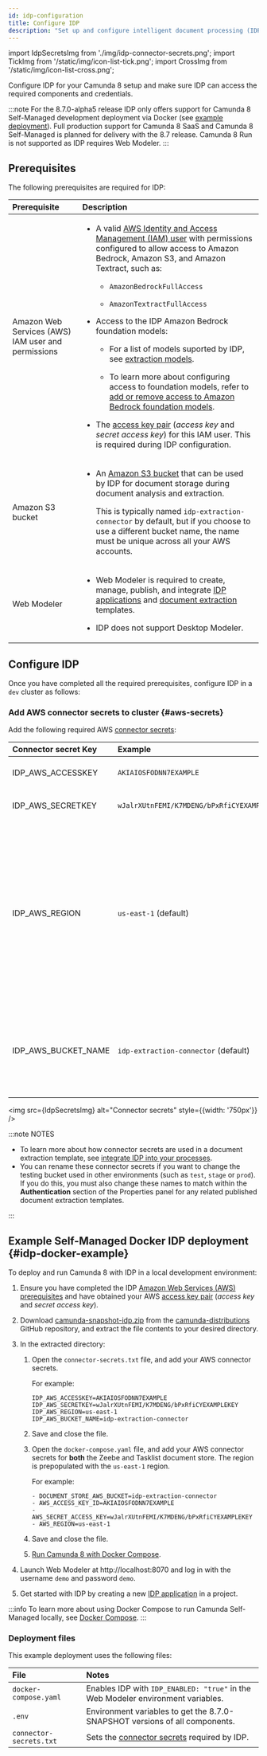 ```yaml
---
id: idp-configuration
title: Configure IDP
description: "Set up and configure intelligent document processing (IDP) in Camunda 8 SaaS and Self-Managed."
---
```


import IdpSecretsImg from './img/idp-connector-secrets.png';
import TickImg from '/static/img/icon-list-tick.png';
import CrossImg from '/static/img/icon-list-cross.png';

Configure IDP for your Camunda 8 setup and make sure IDP can access the required components and credentials.

:::note
For the 8.7.0-alpha5 release IDP only offers support for Camunda 8 Self-Managed development deployment via Docker (see [example deployment](#idp-docker-example)). Full production support for Camunda 8 SaaS and Camunda 8 Self-Managed is planned for delivery with the 8.7 release. Camunda 8 Run is not supported as IDP requires Web Modeler.
:::

## Prerequisites

The following prerequisites are required for IDP:

| Prerequisite                                       | Description                                                                                                                                                                                                                                                                                                                                                                                                                                                                                                                                                                                                                                                                                                                                                                                                                                                                                                                                                                                                    |
| :------------------------------------------------- | :------------------------------------------------------------------------------------------------------------------------------------------------------------------------------------------------------------------------------------------------------------------------------------------------------------------------------------------------------------------------------------------------------------------------------------------------------------------------------------------------------------------------------------------------------------------------------------------------------------------------------------------------------------------------------------------------------------------------------------------------------------------------------------------------------------------------------------------------------------------------------------------------------------------------------------------------------------------------------------------------------------- |
| Amazon Web Services (AWS) IAM user and permissions | <ul><li><p>A valid [AWS Identity and Access Management (IAM) user](https://docs.aws.amazon.com/IAM/latest/UserGuide/id_users.html) with permissions configured to allow access to Amazon Bedrock, Amazon S3, and Amazon Textract, such as:<ul><li><p>`AmazonBedrockFullAccess`</p></li><li><p>`AmazonTextractFullAccess`</p></li></ul></p></li><li><p>Access to the IDP Amazon Bedrock foundation models:<ul><li><p>For a list of models suported by IDP, see [extraction models](idp-reference.md#extraction-models).</p></li><li><p>To learn more about configuring access to foundation models, refer to [add or remove access to Amazon Bedrock foundation models](https://docs.aws.amazon.com/bedrock/latest/userguide/model-access-modify.html).</p></li></ul></p></li><li><p>The [access key pair](https://docs.aws.amazon.com/IAM/latest/UserGuide/id_credentials_access-keys.html) (_access key_ and _secret access key_) for this IAM user. This is required during IDP configuration.</p></li></ul> |
| Amazon S3 bucket                                   | <ul><li><p>An [Amazon S3 bucket](https://aws.amazon.com/s3/) that can be used by IDP for document storage during document analysis and extraction.</p><p>This is typically named `idp-extraction-connector` by default, but if you choose to use a different bucket name, the name must be unique across all your AWS accounts.</p></li></ul>                                                                                                                                                                                                                                                                                                                                                                                                                                                                                                                                                                                                                                                                  |
| Web Modeler                                        | <ul><li><p>Web Modeler is required to create, manage, publish, and integrate [IDP applications](idp-applications.md) and [document extraction](idp-document-extraction.md) templates.</p></li><li><p>IDP does not support Desktop Modeler.</p></li></ul>                                                                                                                                                                                                                                                                                                                                                                                                                                                                                                                                                                                                                                                                                                                                                       |

## Configure IDP

Once you have completed all the required prerequisites, configure IDP in a `dev` cluster as follows:

### Add AWS connector secrets to cluster {#aws-secrets}

Add the following required AWS [connector secrets](/components/console/manage-clusters/manage-secrets.md):

| Connector secret Key | Example                                    | Description                                                                                                                                                   |
| :------------------- | :----------------------------------------- | :------------------------------------------------------------------------------------------------------------------------------------------------------------ |
| IDP_AWS_ACCESSKEY    | `AKIAIOSFODNN7EXAMPLE`                     | Your AWS IAM user _access key_.                                                                                                                               |
| IDP_AWS_SECRETKEY    | `wJalrXUtnFEMI/K7MDENG/bPxRfiCYEXAMPLEKEY` | Your AWS IAM user _secret key_.                                                                                                                               |
| IDP_AWS_REGION       | `us-east-1` (default)                      | The AWS region where documents can be temporarily stored during Amazon Textract analysis. This should match the region where the Amazon S3 bucket is located. |
| IDP_AWS_BUCKET_NAME  | `idp-extraction-connector` (default)       | The name of the Amazon S3 bucket used for document storage during extraction.                                                                                 |

<img src={IdpSecretsImg} alt="Connector secrets" style={{width: '750px'}} />

:::note NOTES

- To learn more about how connector secrets are used in a document extraction template, see [integrate IDP into your processes](idp-integrate.md).
- You can rename these connector secrets if you want to change the testing bucket used in other environments (such as `test`, `stage` or `prod`). If you do this, you must also change these names to match within the **Authentication** section of the Properties panel for any related published document extraction templates.

:::

## Example Self-Managed Docker IDP deployment {#idp-docker-example}

To deploy and run Camunda 8 with IDP in a local development environment:

1. Ensure you have completed the IDP [Amazon Web Services (AWS) prerequisites](#prerequisites) and have obtained your AWS [access key pair](https://docs.aws.amazon.com/IAM/latest/UserGuide/id_credentials_access-keys.html) (_access key_ and _secret access key_).

1. Download [camunda-snapshot-idp.zip](https://github.com/camunda/camunda-distributions/releases/download/docker-compose-8.7-alpha5-idp-enabled/camunda-snapshot-idp.zip) from the [camunda-distributions](https://github.com/camunda/camunda-distributions/releases) GitHub repository, and extract the file contents to your desired directory.
1. In the extracted directory:

   1. Open the `connector-secrets.txt` file, and add your AWS connector secrets.

      For example:

      ```
      IDP_AWS_ACCESSKEY=AKIAIOSFODNN7EXAMPLE
      IDP_AWS_SECRETKEY=wJalrXUtnFEMI/K7MDENG/bPxRfiCYEXAMPLEKEY
      IDP_AWS_REGION=us-east-1
      IDP_AWS_BUCKET_NAME=idp-extraction-connector
      ```

   1. Save and close the file.
   1. Open the `docker-compose.yaml` file, and add your AWS connector secrets for **both** the Zeebe and Tasklist document store. The region is prepopulated with the `us-east-1` region.

      For example:

      ```
      - DOCUMENT_STORE_AWS_BUCKET=idp-extraction-connector
      - AWS_ACCESS_KEY_ID=AKIAIOSFODNN7EXAMPLE
      - AWS_SECRET_ACCESS_KEY=wJalrXUtnFEMI/K7MDENG/bPxRfiCYEXAMPLEKEY
      - AWS_REGION=us-east-1
      ```

   1. Save and close the file.
   1. [Run Camunda 8 with Docker Compose](/self-managed/setup/deploy/local/docker-compose.md#run-camunda-8-with-docker-compose).

1. Launch Web Modeler at http://localhost:8070 and log in with the username `demo` and password `demo`.
1. Get started with IDP by creating a new [IDP application](idp-applications.md) in a project.

:::info
To learn more about using Docker Compose to run Camunda Self-Managed locally, see [Docker Compose](/self-managed/setup/deploy/local/docker-compose.md).
:::

### Deployment files

This example deployment uses the following files:

| File                    | Notes                                                                            |
| :---------------------- | :------------------------------------------------------------------------------- |
| `docker-compose.yaml`   | Enables IDP with `IDP_ENABLED: "true"` in the Web Modeler environment variables. |
| `.env`                  | Environment variables to get the 8.7.0-SNAPSHOT versions of all components.      |
| `connector-secrets.txt` | Sets the [connector secrets](#aws-secrets) required by IDP.                      |
